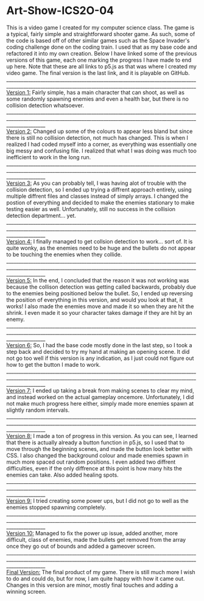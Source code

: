 # Art-Show-ICS2O-04
This is a video game I created for my computer science class. The game is a typical, fairly simple and straightforward shooter game. As such, some of the code is based off of other similar games such as the Space Invader's coding challenge done on the coding train. I used that as my base code and refactored it into my own creation. Below I have linked some of the previous versions of this game, each one marking the progress I have made to end up here. Note that these are all links to p5.js as that was where I created my video game. The final version is the last link, and it is playable on GitHub. <br />
____________________________________________________________________________________________________________________________________________________________ <br />
[Version 1:](https://editor.p5js.org/vbala3/sketches/MAaq9-ucX) Fairly simple, has a main character that can shoot, as well as some randomly spawning enemies and even a health bar, but there is no collision detection whatsoever. <br />
____________________________________________________________________________________________________________________________________________________________________________ <br />
[Version 2:](https://editor.p5js.org/vbala3/sketches/9WUVEYQWr) Changed up some of the colours to appear less bland but since there is still no collision detection, not much has changed. This is when I realized I had coded myself into a corner, as everything was essentially one big messy and confusing file. I realized that what I was doing was much too inefficient to work in the long run. <br />
____________________________________________________________________________________________________________________________________________________________________________ <br />
[Version 3:](https://editor.p5js.org/vbala3/sketches/m6SIpJ7Dp) As you can probably tell, I was having alot of trouble with the collision detection, so I ended up trying a diffrent approach entirely, using multiple diffrent files and classes instead of simply arrays. I changed the postion of everything and decided to make the enemies stationary to make testing easier as well. Unfortunately, still no success in the collision detection department... yet. <br />
____________________________________________________________________________________________________________________________________________________________________________ <br />
[Version 4:](https://editor.p5js.org/vbala3/sketches/oMZtio91y) I finally managed to get collsion detection to work... sort of. It is quite wonky, as the enemies need to be huge and the bullets do not appear to be touching the enemies when they collide. <br />
____________________________________________________________________________________________________________________________________________________________________________ <br />
[Version 5:](https://editor.p5js.org/vbala3/sketches/1_kFt0Iu1) In the end, I concluded that the reason it was not working was because the collison detection was getting called backwards, probably due to the enemies being positioned below the bullet. So, I ended up reversing the position of everything in this version, and would you look at that, it works! I also made the enemies move and made it so when they are hit the shrink. I even made it so your character takes damage if they are hit by an enemy. <br />
____________________________________________________________________________________________________________________________________________________________________________ <br />
[Version 6:](https://editor.p5js.org/vbala3/sketches/RwvhMe8k7) So, I had the base code mostly done in the last step, so I took a step back and decided to try my hand at making an opening scene. It did not go too well if this version is any indication, as I just could not figure out how to get the button I made to work. <br />
____________________________________________________________________________________________________________________________________________________________________________ <br />
[Version 7:](https://editor.p5js.org/vbala3/sketches/P6-1hbc0M) I ended up taking a break from making scenes to clear my mind, and instead worked on the actual gameplay oncemore. Unfortunately, I did not make much progress here either, simply made more enemies spawn at slightly random intervals. <br />
____________________________________________________________________________________________________________________________________________________________________________ <br />
[Version 8:](https://editor.p5js.org/vbala3/sketches/eSjSWUN0Y) I made a ton of progress in this version. As you can see, I learned that there is actually already a button function in p5.js, so I used that to move through the beginning scenes, and made the button look better with CSS. I also changed the background colour and made enemies spawn in much more spaced out random positions. I even added two diffrent difficulties, even if the only diffrence at this point is how many hits the enemies can take. Also added healing spots. <br />
____________________________________________________________________________________________________________________________________________________________________________ <br />
[Version 9:](https://editor.p5js.org/vbala3/sketches/W7u3jSfq_) I tried creating some power ups, but I did not go to well as the enemies stopped spawning completely. <br />
____________________________________________________________________________________________________________________________________________________________________________ <br />
[Version 10:](https://editor.p5js.org/vbala3/sketches/WwnWBuNVr) Managed to fix the power up issue, added another, more difficult, class of enemies, made the bullets get removed from the array once they go out of bounds and added a gameover screen. <br />
____________________________________________________________________________________________________________________________________________________________________________ <br />
[Final Version:](https://vbala3.github.io/Art-Show-ICS2O-04/) The final product of my game. There is still much more I wish to do and could do, but for now, I am quite happy with how it came out. Changes in this version are minor, mostly final touches and adding a winning screen. <br />
